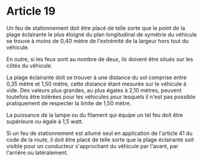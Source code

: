 # Article 19

Un feu de stationnement doit être placé de telle sorte que le point de la plage éclairante le plus éloigné du plan longitudinal de symétrie du véhicule se trouve à moins de 0,40 mètre de l'extré­mité de la largeur hors tout du véhicule.

En outre, si les feux sont au nombre de deux, ils doivent être situés sur les côtés du véhicule.

La plage éclairante doit se trouver à une distance du sol comprise entre 0,35 mètre et 1,50 mètre, cette distance étant mesurée sur le véhicule à vide. Des valeurs plus grandes, au plus égales à 2,10 mètres, peuvent toutefois être tolérées pour les véhi­cules pour lesquels il n'est pas possible pratiquement de respecter la limite de 1,50 mètre.

La puissance de la lampe ou du filament qui équipe un tel feu doit être supérieure ou égale à 1,5 watt.

Si un feu de stationnement est allumé seul en application de l'article 41 du code de la route, il doit être placé de telle sorte que la plage éclairante soit visible pour un conducteur s'approchant du véhicule par l'avant, par l'arrière ou latéralement.
